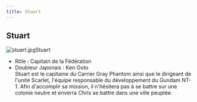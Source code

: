 ```yaml
---
title: Stuart
---
```


Stuart
------


![stuart.jpg](/images/stories/saga/gundam0080/images/persos/stuart.jpg)Stuart   
- Rôle : Capitain de la Fédération   
- Doubleur Japonais : Ken Goto   
Stuart est le capitaine du Carrier Gray Phantom ainsi que le dirigeant de l'unité Scarlet, l'équipe responsable du développement du Gundam NT-1. Afin d'accomplir sa mission, il n'hésitera pas à se battre sur une colonie neutre et enverra Chris se battre dans une ville peuplée.

